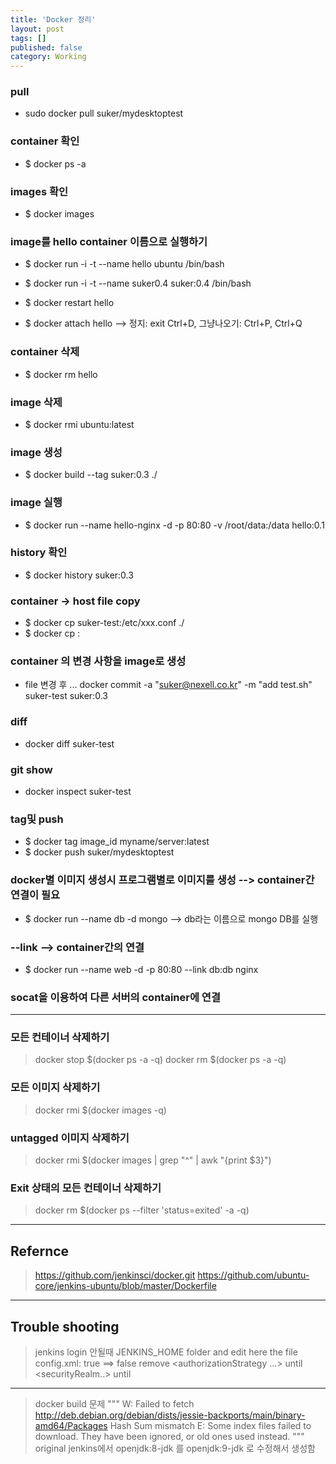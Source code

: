 ```yaml
---
title: 'Docker 정리'
layout: post
tags: []
published: false
category: Working
---
```

### pull 
-  sudo docker pull suker/mydesktoptest

### container 확인
- $ docker ps -a

### images 확인
- $ docker images

### image를 hello container 이름으로 실행하기
- $ docker run -i -t --name hello ubuntu /bin/bash
- $ docker run -i -t --name suker0.4 suker:0.4 /bin/bash

- $ docker restart hello
- $ docker attach hello      -->   정지: exit Ctrl+D, 그냥나오기: Ctrl+P, Ctrl+Q


### container 삭제
- $ docker rm hello

### image 삭제
- $ docker rmi ubuntu:latest

### image 생성
- $ docker build --tag suker:0.3 ./

### image 실행
- $ docker run --name hello-nginx -d -p 80:80 -v /root/data:/data hello:0.1

### history 확인
- $ docker history suker:0.3

### container -> host   file copy
- $ docker cp suker-test:/etc/xxx.conf ./
- $ docker cp <container name>:<path> <host path>

### container 의 변경 사항을 image로 생성
- file 변경 후 ...
  docker commit -a "suker@nexell.co.kr" -m "add test.sh" suker-test suker:0.3

### diff
- docker diff suker-test

### git show
- docker inspect suker-test

### tag및 push
- $ docker tag image_id myname/server:latest
- $ docker push suker/mydesktoptest

### docker별 이미지 생성시 프로그램별로 이미지를 생성 --> container간 연결이 필요
- $ docker run --name db -d mongo   -->  db라는 이름으로 mongo DB를 실행

### --link -->  container간의 연결
- $ docker run --name web -d -p 80:80 --link db:db nginx

### socat을 이용하여 다른 서버의 container에 연결

---

### 모든 컨테이너 삭제하기
> docker stop $(docker ps -a -q)
docker rm $(docker ps -a -q)

### 모든 이미지 삭제하기
> docker rmi $(docker images -q)

### untagged 이미지 삭제하기
> docker rmi $(docker images | grep "^<none>" | awk "{print $3}")

### Exit 상태의 모든 컨테이너 삭제하기
> docker rm $(docker ps --filter 'status=exited' -a -q)

---

## Refernce
>https://github.com/jenkinsci/docker.git 
https://github.com/ubuntu-core/jenkins-ubuntu/blob/master/Dockerfile

---

## Trouble shooting

>jenkins login 안될때
JENKINS_HOME folder and edit here the file config.xml:
<useSecurity>true</useSecurity>  ==>  <useSecurity>false</useSecurity>
remove <authorizationStrategy …> until </authorizationStrategy>
<securityRealm..> until </securityRealm>

---

>docker build 문제
"""
W: Failed to fetch http://deb.debian.org/debian/dists/jessie-backports/main/binary-amd64/Packages  Hash Sum mismatch
E: Some index files failed to download. They have been ignored, or old ones used instead.
"""
original jenkins에서 openjdk:8-jdk 를 openjdk:9-jdk 로 수정해서 생성함


